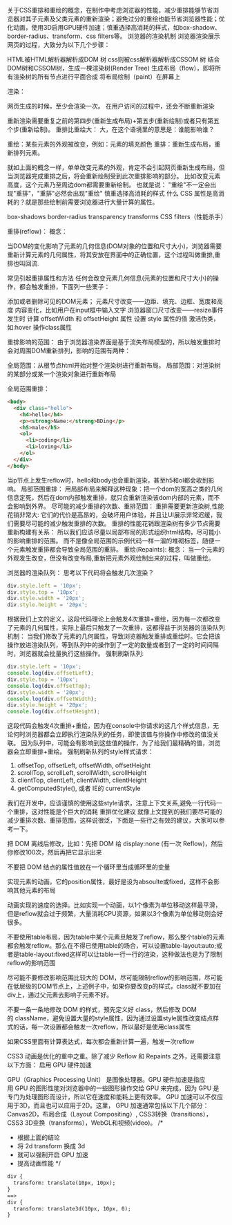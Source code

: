 关于CSS重排和重绘的概念，在制作中考虑浏览器的性能，减少重排能够节省浏览器对其子元素及父类元素的重新渲染；避免过分的重绘也能节省浏览器性能；优化动画，使用3D启用GPU硬件加速；慎重选择高消耗的样式，如box-shadow、border-radius、transform、css filters等。
浏览器的渲染机制
浏览器渲染展示网页的过程，大致分为以下几个步骤：

HTML被HTML解析器解析成DOM 树
css则被css解析器解析成CSSOM 树
结合DOM树和CSSOM树，生成一棵渲染树(Render Tree)
生成布局（flow），即将所有渲染树的所有节点进行平面合成
将布局绘制（paint）在屏幕上

渲染：

网页生成的时候，至少会渲染一次。
在用户访问的过程中，还会不断重新渲染

重新渲染需要重复之前的第四步(重新生成布局)+第五步(重新绘制)或者只有第五个步(重新绘制)。
重排比重绘大：
大，在这个语境里的意思是：谁能影响谁？

重绘：某些元素的外观被改变，例如：元素的填充颜色
重排：重新生成布局，重新排列元素。

就如上面的概念一样，单单改变元素的外观，肯定不会引起网页重新生成布局，但当浏览器完成重排之后，将会重新绘制受到此次重排影响的部分。
比如改变元素高度，这个元素乃至周边dom都需要重新绘制。
也就是说： "重绘"不一定会出现"重排"，"重排"必然会出现"重绘"
慎重选择高消耗的样式
什么 CSS 属性是高消耗的？就是那些绘制前需要浏览器进行大量计算的属性。

box-shadows
border-radius
transparency
transforms
CSS filters（性能杀手）

重排(reflow)：
概念：

当DOM的变化影响了元素的几何信息(DOM对象的位置和尺寸大小)，浏览器需要重新计算元素的几何属性，将其安放在界面中的正确位置，这个过程叫做重排,重排也叫回流.

常见引起重排属性和方法
任何会改变元素几何信息(元素的位置和尺寸大小)的操作，都会触发重排，下面列一些栗子：

添加或者删除可见的DOM元素；
元素尺寸改变——边距、填充、边框、宽度和高度
内容变化，比如用户在input框中输入文字
浏览器窗口尺寸改变——resize事件发生时
计算 offsetWidth 和 offsetHeight 属性
设置 style 属性的值
激活伪类，如:hover
操作class属性

重排影响的范围：
由于浏览器渲染界面是基于流失布局模型的，所以触发重排时会对周围DOM重新排列，影响的范围有两种：

全局范围：从根节点html开始对整个渲染树进行重新布局。
局部范围：对渲染树的某部分或某一个渲染对象进行重新布局

全局范围重排：
```html
<body>
  <div class="hello">
    <h4>hello</h4>
    <p><strong>Name:</strong>BDing</p>
    <h5>male</h5>
    <ol>
      <li>coding</li>
      <li>loving</li>
    </ol>
  </div>
</body>
```

当p节点上发生reflow时，hello和body也会重新渲染，甚至h5和ol都会收到影响。
局部范围重排：
用局部布局来解释这种现象：把一个dom的宽高之类的几何信息定死，然后在dom内部触发重排，就只会重新渲染该dom内部的元素，而不会影响到外界。
尽可能的减少重排的次数、重排范围：
重排需要更新渲染树,性能花销非常大:
它们的代价是高昂的，会破坏用户体验，并且让UI展示非常迟缓，我们需要尽可能的减少触发重排的次数。
重排的性能花销跟渲染树有多少节点需要重新构建有关系：
所以我们应该尽量以局部布局的形式组织html结构，尽可能小的影响重排的范围。
而不是像全局范围的示例代码一样一溜的堆砌标签，随便一个元素触发重排都会导致全局范围的重排。
重绘(Repaints):
概念：
当一个元素的外观发生改变，但没有改变布局,重新把元素外观绘制出来的过程，叫做重绘。


浏览器的渲染队列：
思考以下代码将会触发几次渲染？
```javascript
div.style.left = '10px';
div.style.top = '10px';
div.style.width = '20px';
div.style.height = '20px';
```

根据我们上文的定义，这段代码理论上会触发4次重排+重绘，因为每一次都改变了元素的几何属性，实际上最后只触发了一次重排，这都得益于浏览器的渲染队列机制：
当我们修改了元素的几何属性，导致浏览器触发重排或重绘时。它会把该操作放进渲染队列，等到队列中的操作到了一定的数量或者到了一定的时间间隔时，浏览器就会批量执行这些操作。
强制刷新队列:
```javascript
div.style.left = '10px';
console.log(div.offsetLeft);
div.style.top = '10px';
console.log(div.offsetTop);
div.style.width = '20px';
console.log(div.offsetWidth);
div.style.height = '20px';
console.log(div.offsetHeight);
```
这段代码会触发4次重排+重绘，因为在console中你请求的这几个样式信息，无论何时浏览器都会立即执行渲染队列的任务，即使该值与你操作中修改的值没关联。
因为队列中，可能会有影响到这些值的操作，为了给我们最精确的值，浏览器会立即重排+重绘。
强制刷新队列的style样式请求：
1.  offsetTop, offsetLeft, offsetWidth, offsetHeight
2.  scrollTop, scrollLeft, scrollWidth, scrollHeight
3.  clientTop, clientLeft, clientWidth, clientHeight
4.  getComputedStyle(), 或者 IE的 currentStyle

我们在开发中，应该谨慎的使用这些style请求，注意上下文关系,避免一行代码一个重排，这对性能是个巨大的消耗
重排优化建议
就像上文提到的我们要尽可能的减少重排次数、重排范围，这样说很泛，下面是一些行之有效的建议，大家可以参考一下。


把 DOM 离线后修改，比如：先把 DOM 给 display:none (有一次 Reflow)，然后你修改100次，然后再把它显示出来


不要把 DOM 结点的属性值放在一个循环里当成循环里的变量


实现元素的动画，它的position属性，最好是设为absoulte或fixed，这样不会影响其他元素的布局


动画实现的速度的选择。比如实现一个动画，以1个像素为单位移动这样最平滑，但是reflow就会过于频繁，大量消耗CPU资源，如果以3个像素为单位移动则会好很多。


不要使用table布局，因为table中某个元素旦触发了reflow，那么整个table的元素都会触发reflow。那么在不得已使用table的场合，可以设置table-layout:auto;或者是table-layout:fixed这样可以让table一行一行的渲染，这种做法也是为了限制reflow的影响范围


尽可能不要修改影响范围比较大的 DOM，尽可能限制reflow的影响范围，尽可能在低层级的DOM节点上，上述例子中，如果你要改变p的样式，class就不要加在div上，通过父元素去影响子元素不好。


不要一条一条地修改 DOM 的样式，预先定义好 class，然后修改 DOM 的 className，避免设置大量的style属性，因为通过设置style属性改变结点样式的话，每一次设置都会触发一次reflow，所以最好是使用class属性


如果CSS里面有计算表达式，每次都会重新计算一遍，触发一次reflow


CSS3 动画是优化的重中之重。除了减少 Reflow 和 Repaints 之外，还需要注意以下方面： 启用 GPU 硬件加速


GPU（Graphics Processing Unit） 是图像处理器。GPU 硬件加速是指应用 GPU 的图形性能对浏览器中的一些图形操作交给 GPU 来完成，因为 GPU 是专门为处理图形而设计，所以它在速度和能耗上更有效率。 GPU 加速可以不仅应用于3D，而且也可以应用于2D。这里， GPU 加速通常包括以下几个部分：Canvas2D，布局合成（Layout Compositing）, CSS3转换（transitions），CSS3 3D变换（transforms），WebGL和视频(video)。
/*
 * 根据上面的结论
 * 将 2d transform 换成 3d
 * 就可以强制开启 GPU 加速
 * 提高动画性能
 */
 
```html
div {
  transform: translate(10px, 10px);
}
==>
div {
  transform: translate3d(10px, 10px, 0);
}
```
